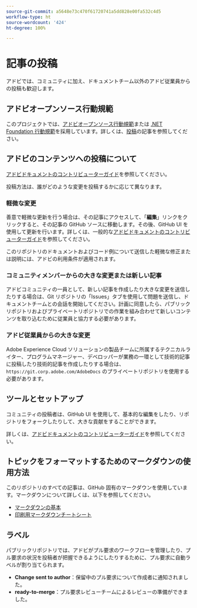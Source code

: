 ```yaml
---
source-git-commit: a5648e73c470f61720741a5dd828e00fa532c4d5
workflow-type: ht
source-wordcount: '424'
ht-degree: 100%

---
```

# 記事の投稿

アドビでは、コミュニティに加え、ドキュメントチーム以外のアドビ従業員からの投稿も歓迎します。


## アドビオープンソース行動規範

このプロジェクトでは、[アドビオープンソース行動規範](code-of-conduct.md)または [.NET Foundation 行動規範](https://dotnetfoundation.org/code-of-conduct)を採用しています。詳しくは、[投稿](contributing.md)の記事を参照してください。

## アドビのコンテンツへの投稿について

[アドビドキュメントのコントリビューターガイド](https://experienceleague.adobe.com/docs/contributor/contributor-guide/introduction.html?ja-jp)を参照してください。

投稿方法は、誰がどのような変更を投稿するかに応じて異なります。

### 軽微な変更

善意で軽微な更新を行う場合は、その記事にアクセスして、「**編集**」リンクをクリックすると、その記事の GitHub ソースに移動します。その後、GitHub UI を使用して更新を行います。詳しくは、一般的な[アドビドキュメントのコントリビューターガイド](https://experienceleague.adobe.com/docs/contributor/contributor-guide/introduction.html?ja-jp)を参照してください。

このリポジトリのドキュメントおよびコード例について送信した軽微な修正または説明には、アドビの利用条件が適用されます。

### コミュニティメンバーからの大きな変更または新しい記事

アドビコミュニティの一員として、新しい記事を作成したり大きな変更を送信したりする場合は、Git リポジトリの「Issues」タブを使用して問題を送信し、ドキュメントチームとの会話を開始してください。計画に同意したら、パブリックリポジトリおよびプライベートリポジトリでの作業を組み合わせて新しいコンテンツを取り込むために従業員と協力する必要があります。

<!--
If you submit a pull request with significant changes to documentation and code examples, you'll see a message in the pull request asking you to submit an online contribution license agreement (CLA). We need you to complete the online form before we can review your pull request.
-->

### アドビ従業員からの大きな変更

Adobe Experience Cloud ソリューションの製品チームに所属するテクニカルライター、プログラムマネージャー、デベロッパーが業務の一環として技術的記事に投稿したり技術的記事を作成したりする場合は、`https://git.corp.adobe.com/AdobeDocs` のプライベートリポジトリを使用する必要があります。

<!--Employees from other parts of the Adobe world should use the public repository for minor updates.-->

## ツールとセットアップ

コミュニティの投稿者は、GitHub UI を使用して、基本的な編集をしたり、リポジトリをフォークしたりして、大きな貢献をすることができます。

詳しくは、[アドビドキュメントのコントリビューターガイド](https://experienceleague.adobe.com/docs/contributor/contributor-guide/introduction.html?ja-jp)を参照してください。

## トピックをフォーマットするためのマークダウンの使用方法

このリポジトリのすべての記事は、GitHub 固有のマークダウンを使用しています。マークダウンについて詳しくは、以下を参照してください。

* [マークダウンの基本](https://help.github.com/ja/articles/getting-started-with-writing-and-formatting-on-github/)
* [印刷用マークダウンチートシート](https://guides.github.com/pdfs/markdown-cheatsheet-online.pdf)

## ラベル

パブリックリポジトリでは、アドビがプル要求のワークフローを管理したり、プル要求の状況を投稿者が把握できるようにしたりするために、プル要求に自動ラベルが割り当てられます。

* **Change sent to author**：保留中のプル要求について作成者に通知されました。
* **ready-to-merge**：プル要求レビューチームによるレビューの準備ができました。

